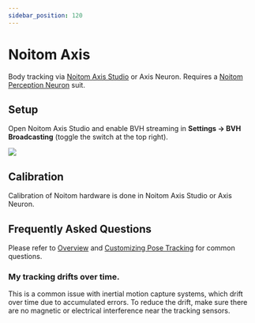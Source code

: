 ```yaml
---
sidebar_position: 120
---
```


# Noitom Axis

Body tracking via [Noitom Axis Studio](https://neuronmocap.com/pages/axis-studio) or Axis Neuron. Requires a [Noitom Perception Neuron](https://neuronmocap.com/) suit.

## Setup

Open Noitom Axis Studio and enable BVH streaming in **Settings → BVH Broadcasting** (toggle the switch at the top right).

![](pathname:///doc-img/en-noitom-1.png)

## Calibration

Calibration of Noitom hardware is done in Noitom Axis Studio or Axis Neuron.

## Frequently Asked Questions

Please refer to [Overview](overview#FAQ) and [Customizing Pose Tracking](body-tracking#FAQ) for common questions.

### My tracking drifts over time.

This is a common issue with inertial motion capture systems, which drift over time due to accumulated errors. To reduce the drift, make sure there are no magnetic or electrical interference near the tracking sensors.
